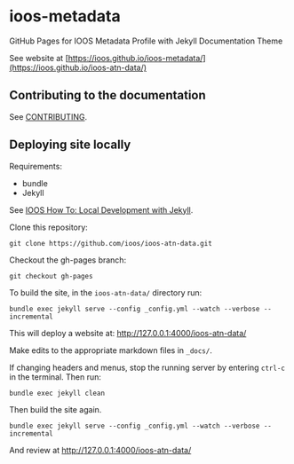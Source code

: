 # ioos-metadata
GitHub Pages for IOOS Metadata Profile with Jekyll Documentation Theme

See website at [https://ioos.github.io/ioos-metadata/](https://ioos.github.io/ioos-atn-data/)

## Contributing to the documentation
See [CONTRIBUTING](CONTRIBUTING.md).

## Deploying site locally
Requirements:
* bundle
* Jekyll

See [IOOS How To: Local Development with Jekyll](https://ioos.github.io/ioos-documentation-jekyll-skeleton/howto.html#local-development-with-jekyll).

Clone this repository:
```commandline
git clone https://github.com/ioos/ioos-atn-data.git
```
Checkout the gh-pages branch:
```commandline
git checkout gh-pages
```
To build the site, in the `ioos-atn-data/` directory run:
```commandline
bundle exec jekyll serve --config _config.yml --watch --verbose --incremental
```
This will deploy a website at: http://127.0.0.1:4000/ioos-atn-data/

Make edits to the appropriate markdown files in `_docs/`. 

If changing headers and menus, stop the running server by entering `ctrl-c` in the terminal. Then run:
```commandline
bundle exec jekyll clean
```
Then build the site again.
```commandline
bundle exec jekyll serve --config _config.yml --watch --verbose --incremental
```
And review at http://127.0.0.1:4000/ioos-atn-data/
